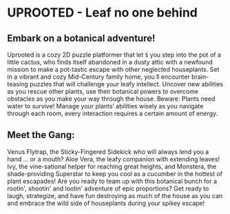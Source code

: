 # UPROOTED - Leaf no one behind
## Embark on a botanical adventure!
Uprooted is a cozy 2D puzzle platformer that let ́s you step into the pot of a little cactus, who finds itself abandoned in a dusty attic with a newfound mission to make a pot-tastic escape with other neglected houseplants.
Set in a vibrant and cozy Mid-Century family home, you ́ll encounter brain-teasing puzzles that will challenge your leafy intellect.
Uncover new abilities as you rescue other plants, use their botanical powers to overcome obstacles as you make your way through the house.
Beware: Plants need water to survive!
Manage your plants’ abilities wisely as you navigate through each room, every interaction requires a certain amount of energy.
## Meet the Gang:
Venus Flytrap, the Sticky-Fingered Sidekick who will always lend you a hand ... or a mouth?
Aloe Vera, the leafy companion with extending leaves!
Ivy, the vine-sational helper for reaching great heights, and Monstera, the shade-providing Superstar to keep you cool as a cucumber in the hottest of plant escapades!
Are you ready to team up with this botanical bunch for a rootin', shootin' and lootin' adventure of epic proportions?
Get ready to laugh, strategize, and have fun destroying as much of the house as you can and embrace the wild side of houseplants during your spikey escape!
